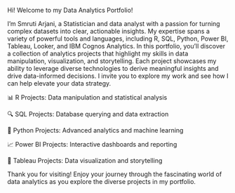 Hi! Welcome to my Data Analytics Portfolio!

I’m Smruti Arjani, a Statistician and data analyst with a passion for turning complex datasets into clear, actionable insights. My expertise spans a variety of powerful tools and languages, including R, SQL, Python, Power BI, Tableau, Looker, and IBM Cognos Analytics. In this portfolio, you’ll discover a collection of analytics projects that highlight my skills in data manipulation, visualization, and storytelling. Each project showcases my ability to leverage diverse technologies to derive meaningful insights and drive data-informed decisions. I invite you to explore my work and see how I can help elevate your data strategy.

📊 R Projects: Data manipulation and statistical analysis

🔍 SQL Projects: Database querying and data extraction

🐍 Python Projects: Advanced analytics and machine learning

📈 Power BI Projects: Interactive dashboards and reporting

🎨 Tableau Projects: Data visualization and storytelling

Thank you for visiting! Enjoy your journey through the fascinating world of data analytics as you explore the diverse projects in my portfolio.
